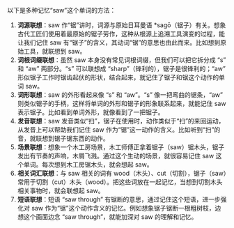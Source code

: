 以下是多种记忆“saw”这个单词的方法：
1. **词源联想**：saw 作“锯”讲时，词源与原始日耳曼语 *sagō（锯子）有关。想象古代工匠们使用着最原始的锯子劳作，这种从根源上追溯工具演变的过程，能让我们记住 saw 有“锯子”的含义，其动词“锯”的意思也由此而来。比如想到原始工具，就联想到 saw。
2. **词根词缀联想**：虽然 saw 本身没有常见词根词缀，但我们可以把它拆分成 “s” 和 “aw” 两部分。“s” 可以联想成 “sharp”（锋利的），锯子是很锋利的；“aw” 形似锯子工作时锯齿起伏的形状，结合起来，就记住了锯子和锯这个动作的单词 saw。
3. **词形联想**：saw 的外形看起来像 “s” 和 “aw”。“s” 像一把弯曲的锯条，“aw” 则类似锯子的手柄，这样将单词的外形和锯子的形象联系起来，就能记住 saw 表示锯子。比如看到单词外形，就像看到了一把锯子。
4. **发音联想**：saw 发音类似“扫”，锯子在使用时，动作类似于“扫”的来回运动，从发音上可以帮助我们记住 saw 作为“锯”这一动作的含义。比如听到“扫”的音，就联想到锯子锯东西的动作。
5. **场景联想**：想象一个木工房场景，木工师傅正拿着锯子（saw）锯木头，锯子发出有节奏的声响，木屑飞溅。通过这个生动的场景，就很容易记住 saw 这个单词。每次想到木工房锯木头，就会想起 saw。
6. **相关词汇联想**：与 saw 相关的词有 wood（木头）、cut（切割），锯子（saw）常用于切割（cut）木头（wood）。把这些词放在一起记忆，当想到切割木头相关事物时，就会联想起 saw。
7. **短语联想**：短语 “saw through” 有锯断的意思，通过记住这个短语，进一步强化对 saw 作为“锯”这个动作含义的记忆。例如想象锯子锯断一根粗树枝，边想这个画面边念 “saw through”，就能加深对 saw 的理解和记忆。 